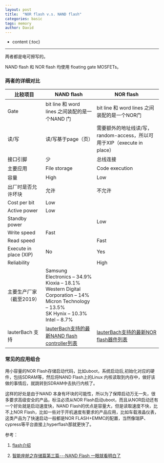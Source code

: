 ```yaml
---
layout: post
title:  "NOR flash v.s. NAND flash"
categories: basic
tags: memory
author: David
---
```


* content
{:toc}

---

两者都是电可擦写的。

NAND flash 和 NOR flash 均使用 floating gate MOSFETs。

### 两者的详细对比

| 比较项目 | NAND flash | NOR flash |
|---|---|---|
| Gate | bit line 和 word lines 之间装配的是一个NAND 门 | bit line 和 word lines 之间装配的是一个NOR门 |
| 读/写 | 读/写基于page（页）| 需要额外的地址线读/写，random-access，所以可用于XIP（execute in place） |
| 接口引脚 | 少 | 总线连接 |
| 主要应用 | File storage |	Code execution |
| 容量 | High |	Low |
| 出厂时是否允许坏块 | 允许 | 不允许 |
| Cost per bit | Low | |
| Active power | Low | |
| Standby power | | Low |
| Write speed | Fast | |
| Read speed | | Fast |
| Execute in place (XIP) | No | Yes |
| Reliability | | High |
| 主要生产厂家（截至2019） | Samsung Electronics – 34.9% <br>Kioxia – 18.1% <br> Western Digital Corporation – 14% <br>Micron Technology – 13.5% <br>SK Hynix – 10.3% <br>Intel – 8.7% ||
| lauterBach 支持 | [lauterBach支持的最新NAND flash controller列表](https://www.lauterbach.com/ylistnand.html) | [lauterBach支持的最新NOR flash器件列表](https://www.lauterbach.com/ylist.html) |

### 常见的应用组合

用小容量的NOR Flash存储启动代码，比如uboot，系统启动后,初始化对应的硬件，包括SDRAM等，然后将NAND Flash上的Linux 内核读取到内存中，做好该做的事情后，就跳转到SDRAM中去执行内核了。

这样的好处是由于NAND 本身有坏块的可能性，所以为了保障启动万无一失，很多要求高级安全的产品，标注必须从NOR Flash启动uboot，而且从NOR启动还有一个好处就是启动速度快，NAND Flash的优点是容量大，但是读取速度不快，比不上NOR Flash，比如一些对于开机速度有要求的产品应用，比如车载液晶仪表，这类产品为了快速启动一般都是NOR FLASH+EMMC的配置，当然像瑞萨、cypress等平台直接上hyperflash那就更快了。


参考：

1. [flash介绍](https://en.wikipedia.org/wiki/Flash_memory)

2. [智能座舱之存储篇第三篇---NAND Flash 一眼就看明白了](https://zhuanlan.zhihu.com/p/340496845)
